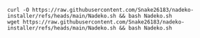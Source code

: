 `curl -O https://raw.githubusercontent.com/Snake26183/nadeko-installer/refs/heads/main/Nadeko.sh && bash Nadeko.sh`\
`wget https://raw.githubusercontent.com/Snake26183/nadeko-installer/refs/heads/main/Nadeko.sh && bash Nadeko.sh`
